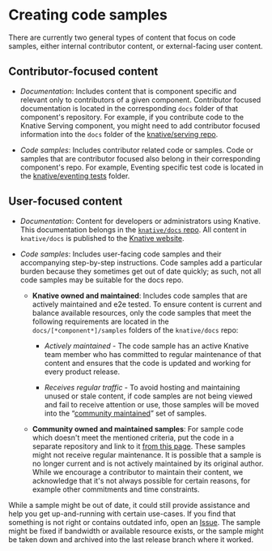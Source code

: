 # Creating code samples

There are currently two general types of content that focus on code samples,
either internal contributor content, or external-facing user content.

## Contributor-focused content

- _Documentation_: Includes content that is component specific and relevant only
  to contributors of a given component. Contributor focused documentation is
  located in the corresponding `docs` folder of that component's repository. For
  example, if you contribute code to the Knative Serving component, you might
  need to add contributor focused information into the `docs` folder of the
  [knative/serving repo](https://github.com/knative/serving/tree/main/docs/).

- _Code samples_: Includes contributor related code or samples. Code or samples
  that are contributor focused also belong in their corresponding component's
  repo. For example, Eventing specific test code is located in the
  [knative/eventing tests](https://github.com/knative/eventing/tree/main/test)
  folder.

## User-focused content

- _Documentation_: Content for developers or administrators using Knative. This
  documentation belongs in the
  [`knative/docs` repo](https://github.com/knative/docs). All content in
  `knative/docs` is published to the [Knative website](https://knative.dev).

- _Code samples_: Includes user-facing code samples and their accompanying
  step-by-step instructions. Code samples add a particular burden because they
  sometimes get out of date quickly; as such, not all code samples may be
  suitable for the docs repo.

  - **Knative owned and maintained**: Includes code samples that are actively
    maintained and e2e tested. To ensure content is current and balance
    available resources, only the code samples that meet the following
    requirements are located in the `docs/[*component*]/samples` folders of the
    `knative/docs` repo:

    - _Actively maintained_ - The code sample has an active Knative team member
      who has committed to regular maintenance of that content and ensures that
      the code is updated and working for every product release.

    - _Receives regular traffic_ - To avoid hosting and maintaining unused or
      stale content, if code samples are not being viewed and fail to receive
      attention or use, those samples will be moved into the
      “[community maintained](https://github.com/knative/docs/tree/main/community/samples)”
      set of samples.

  - **Community owned and maintained samples**: For sample code which doesn't
    meet the mentioned criteria, put the code in a separate repository and link to
    it [from this page](https://github.com/knative/docs/tree/main/community/samples/README.md).
    These samples might not receive regular maintenance. It is possible that a
    sample is no longer current and is not actively maintained by its original
    author. While we encourage a contributor to maintain their content, we
    acknowledge that it's not always possible for certain reasons, for example
    other commitments and time constraints.

While a sample might be out of date, it could still provide assistance and help
you get up-and-running with certain use-cases. If you find that something is not
right or contains outdated info, open an
[Issue](https://github.com/knative/docs/issues/new). The sample might be fixed
if bandwidth or available resource exists, or the sample might be taken down and
archived into the last release branch where it worked.
